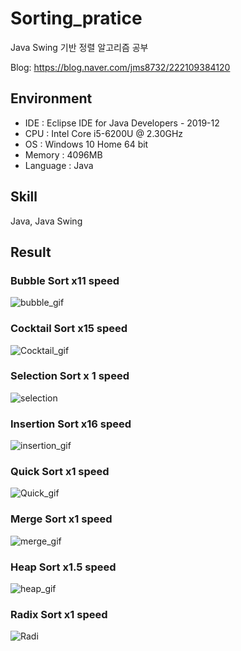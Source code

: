 # Sorting_pratice
Java Swing 기반 정렬 알고리즘 공부

Blog: https://blog.naver.com/jms8732/222109384120

## Environment
* IDE : Eclipse IDE for Java Developers - 2019-12
* CPU : Intel Core i5-6200U @ 2.30GHz
* OS : Windows 10 Home 64 bit
* Memory : 4096MB
* Language : Java

## Skill
Java, Java Swing

## Result
### Bubble Sort x11 speed
![bubble_gif](https://user-images.githubusercontent.com/26684848/95300146-bdba3080-08b9-11eb-910c-a023660c2c8a.gif)

### Cocktail Sort x15 speed
![Cocktail_gif](https://user-images.githubusercontent.com/26684848/95297795-0374fa00-08b6-11eb-89ab-f0a0a8eef85e.gif)

### Selection Sort x 1 speed
![selection](https://user-images.githubusercontent.com/26684848/95302052-61a4db80-08bc-11eb-90d4-9b58f39f4adb.gif)

### Insertion Sort x16 speed
![insertion_gif](https://user-images.githubusercontent.com/26684848/95301819-15f23200-08bc-11eb-9747-75899b14bd91.gif)

### Quick Sort x1 speed
![Quick_gif](https://user-images.githubusercontent.com/26684848/95297644-c7419980-08b5-11eb-9994-5d6fe0569553.gif)

### Merge Sort x1 speed
![merge_gif](https://user-images.githubusercontent.com/26684848/95294650-a32f8980-08b0-11eb-8ae0-cab723ccaa72.gif)

### Heap Sort x1.5 speed
![heap_gif](https://user-images.githubusercontent.com/26684848/95294449-3f0cc580-08b0-11eb-833d-74a1b2fc4b61.gif)

### Radix Sort x1 speed
![Radi](https://user-images.githubusercontent.com/26684848/95302082-69648000-08bc-11eb-845a-900f172401ce.gif)
